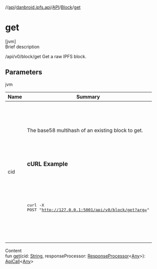 //[api](../../../index.md)/[danbroid.ipfs.api](../../index.md)/[API](../index.md)/[Block](index.md)/[get](get.md)



# get  
[jvm]  
Brief description  


/api/v0/block/get Get a raw IPFS block.



## Parameters  
  
jvm  
  
|  Name|  Summary| 
|---|---|
| cid| <br><br><br><br>The base58 multihash of an existing block to get.<br><br><br><br><h3>cURL Example</h3><br><br><br><br><pre>curl -X POST "http://127.0.0.1:5001/api/v0/block/get?arg=<key>"</pre><br><br><br><br>
  
  
Content  
fun [get](get.md)(cid: [String](https://kotlinlang.org/api/latest/jvm/stdlib/kotlin/-string/index.html), responseProcessor: [ResponseProcessor](../../index.md#danbroid.ipfs.api/ResponseProcessor///PointingToDeclaration/)<[Any](https://kotlinlang.org/api/latest/jvm/stdlib/kotlin/-any/index.html)>): [ApiCall](../../-api-call/index.md)<[Any](https://kotlinlang.org/api/latest/jvm/stdlib/kotlin/-any/index.html)>  



